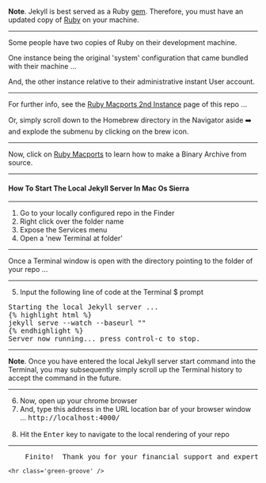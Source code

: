 <p>
    <span><b>Note</b>.</span>
    <span>Jekyll is best served as a Ruby <a href='https://rubygems.org/gems/jekyll' title='Click To Download Jekyll as a Ruby gem' target='_blank'>gem</a>.</span>
    <span>Therefore, you must have an updated copy of <a href='https://www.ruby-lang.org/en/downloads/' title='Click To Download Ruby from Source' target='_blank'>Ruby</a> on your machine.</span>
</p>
    <hr class="green-groove" />

<p>
    <span>Some people have two copies of Ruby on their development machine.</span>
</p>

<p>
    <span>One instance being the original 'system' configuration that came bundled with their machine ...</span>
</p>

<p> 
    <span>And, the other instance relative to their administrative instant User account.</span>
</p>
    <hr class="green-groove" />

<p>
    <span>For further info, see the <a href='../Homebrew/Ruby-Macports-2nd-Instance.htm' title='Click To Review the Ruby Macports 2nd Instance Page' target='_blank'>Ruby Macports 2nd Instance</a> page of this repo ...</span> 
</p> 

<p>
    <span>Or, simply scroll down to the Homebrew directory in the Navigator aside ➡️  </span> 
	<span>and explode the submenu by clicking on the brew <i class='icon-large icon-beer'></i> icon.</span>
</p>
    <hr class='green-groove' />

<p>
    <span>Now, click on <a href='../Homebrew/Ruby-Macports-2nd-Instance.htm' title='Click To Review the Ruby Macports 2nd Instance Page' target='_blank'>Ruby Macports</a> to learn how to make a Binary Archive from source.</span>
</p>
    <hr class='green-groove' />

<hgroup class='text-left'>
    <h4>How To Start The Local Jekyll Server In Mac Os Sierra</h4>
</hgroup>
    <hr class='green-groove' />

<ol type="1">
    
<li>Go to your locally configured repo in the Finder</li>

<li>Right click over the folder name</li>

<li>Expose the Services menu</li> 

<li>Open a 'new Terminal at folder'</li>

</ol>
    <hr class='green-groove' />

<p>
    <span>Once a Terminal window is open with the directory pointing to the folder of your repo ...</span>
</p>
    <hr class='green-groove' />

<ol type="1" start="5">

<li>Input the following line of code at the Terminal $ prompt</li>

</ol>

<pre class='flex-box'>
<span>Starting the local Jekyll server ...</span>
{% highlight html %}
jekyll serve --watch --baseurl ""
{% endhighlight %}
<span>Server now running... press control-c to stop.</span>
</pre>
<hr class='green-groove' />

<p>
<span><b>Note</b>.</span>
<span>Once you have entered the local Jekyll server start command into the Terminal, you may subsequently simply scroll up the Terminal history to accept the command in the future.</span>
</p>
    <hr class='green-groove' />

<ol type="1" start="6">

<li>Now, open up your chrome browser</li>

<li>And, type this address in the URL location bar of your browser window ... <kbd>http://localhost:4000/</kbd></li>
    <br /> 
<li>Hit the <kbd>Enter</kbd> key to navigate to the local rendering of your repo</li>

</ol>
    <hr class="green-groove" />

<pre class='flex-box'>
    <span lang='es' title='Sp. for 'Finish''>Finito! <i class='icon-large icon-flower'></i> Thank you for your financial support and expert coding!</span>
</pre>
    <hr class='green-groove' />
